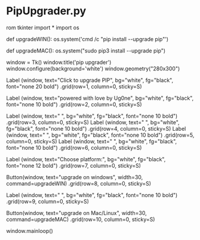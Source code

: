 # PipUpgrader.py

rom tkinter import *
import os

def upgradeWIN():
    os.system('cmd /c "pip install --upgrade pip"')

def upgradeMAC():
    os.system("sudo pip3 install --upgrade pip")

window = Tk()
window.title('pip upgrader')
window.configure(background='white')
window.geometry("280x300")

Label (window, text="Click to upgrade PIP", bg="white", fg="black", font="none 20 bold") .grid(row=1, column=0, sticky=S)


Label (window, text="powered with love by Ug0ne", bg="white", fg="black", font="none 10 bold") .grid(row=2, column=0, sticky=S)


Label (window, text=" ", bg="white", fg="black", font="none 10 bold") .grid(row=3, column=0, sticky=S)
Label (window, text=" ", bg="white", fg="black", font="none 10 bold") .grid(row=4, column=0, sticky=S)
Label (window, text=" ", bg="white", fg="black", font="none 10 bold") .grid(row=5, column=0, sticky=S)
Label (window, text=" ", bg="white", fg="black", font="none 10 bold") .grid(row=6, column=0, sticky=S)


Label (window, text="Choose platform:", bg="white", fg="black", font="none 12 bold") .grid(row=7, column=0, sticky=S)

Button(window, text="upgrade on windows", width=30, command=upgradeWIN) .grid(row=8, column=0, sticky=S)

Label (window, text=" ", bg="white", fg="black", font="none 10 bold") .grid(row=9, column=0, sticky=S)

Button(window, text="upgrade on Mac/Linux", width=30, command=upgradeMAC) .grid(row=10, column=0, sticky=S)



window.mainloop()
